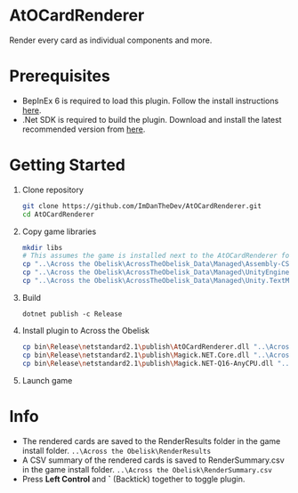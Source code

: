 # AtOCardRenderer
Render every card as individual components and more.

# Prerequisites
- BepInEx 6 is required to load this plugin. Follow the install instructions [here](https://docs.bepinex.dev/v6.0.0-pre.1/articles/user_guide/installation/unity_mono.html).
- .Net SDK is required to build the plugin. Download and install the latest recommended version from [here](https://dotnet.microsoft.com/en-us/download).

# Getting Started
1. Clone repository
    ```sh
    git clone https://github.com/ImDanTheDev/AtOCardRenderer.git
    cd AtOCardRenderer
    ```
2. Copy game libraries
    ```sh
    mkdir libs
    # This assumes the game is installed next to the AtOCardRenderer folder that the repository was cloned into in step 1. Adjust source copy path as needed.
    cp "..\Across the Obelisk\AcrossTheObelisk_Data\Managed\Assembly-CSharp.dll" libs\Assembly-CSharp.dll
    cp "..\Across the Obelisk\AcrossTheObelisk_Data\Managed\UnityEngine.UI.dll" libs\UnityEngine.UI.dll
    cp "..\Across the Obelisk\AcrossTheObelisk_Data\Managed\Unity.TextMeshPro.dll" libs\Unity.TextMeshPro.dll
    ```
3. Build
    ```shell
    dotnet publish -c Release
    ```
4. Install plugin to Across the Obelisk
    ```sh
    cp bin\Release\netstandard2.1\publish\AtOCardRenderer.dll "..\Across the Obelisk\BepInEx\plugins\AtOCardRenderer.dll"
    cp bin\Release\netstandard2.1\publish\Magick.NET.Core.dll "..\Across the Obelisk\BepInEx\plugins\Magick.NET.Core.dll"
    cp bin\Release\netstandard2.1\publish\Magick.NET-Q16-AnyCPU.dll "..\Across the Obelisk\BepInEx\plugins\Magick.NET-Q16-AnyCPU.dll"
    ```
5. Launch game

# Info
- The rendered cards are saved to the RenderResults folder in the game install folder. `..\Across the Obelisk\RenderResults`
- A CSV summary of the rendered cards is saved to RenderSummary.csv in the game install folder. `..\Across the Obelisk\RenderSummary.csv`
- Press **Left Control** and **`** (Backtick) together to toggle plugin.